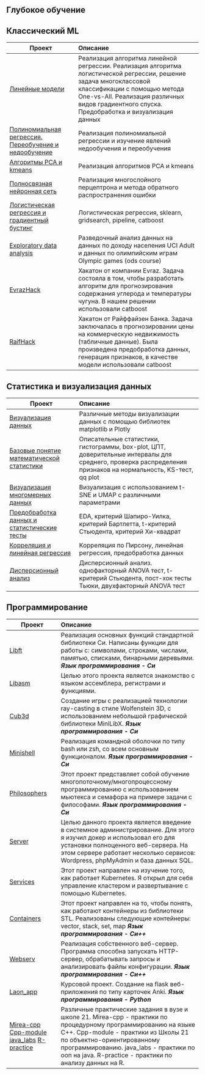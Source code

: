 ## Глубокое обучение  
## Классический ML
| **Проект** | **Описание** |
| -------------------- | :--------------------- |
| [Линейные модели](https://github.com/ViktorVlasov/School_21_Linear_models)|Реализация алгоритма линейной регрессии. Реализация алгоритма логистической регрессии, решение задача многоклассовой классификации с помощью метода One-vs-All. Реализация различных видов градиентного спуска. Предобработка и визуализация данных |
| [Полиномиальная регрессия. Переобучение и недообучение]()| Реализация полиномиальной регрессии и изучение явлений недообучения и переобучения|
| [Алгоритмы PCA и kmeans](https://github.com/ViktorVlasov/ML_projects/tree/master/lab5_kmeans_pca)| Реализация алгоритмов PCA и kmeans |
| [Полносвязная нейронная сеть](https://github.com/ViktorVlasov/ML_projects/tree/master/lab3_perceptron)| Реализация многослойного перцептрона и метода обратного распространения ошибки |
| [Логистическая регрессия и градиентный бустинг](https://github.com/ViktorVlasov/ML_projects/tree/master/gradient_boosting_dls_course)| Логистическая регрессия, sklearn, gridsearch, pipeline, catboost |
| [Exploratory data analysis](https://github.com/ViktorVlasov/ML_projects/tree/master/lab4_overfitting_underfitting)| Разведочный анализ данных на данных по доходу населения UCI Adult и данных по олимпийским играм Olympic games (ods course) |
| [EvrazHack](https://github.com/ViktorVlasov/evraz-hack)| Хакатон от компании Evraz. Задача состояла в том, чтобы разработать алгоритм для прогнозирования содержания углерода и температуры чугуна. В нашем решении использовали catboost |
| [RaifHack](https://github.com/ViktorVlasov/RaifHack_2021_NN-team)| Хакатон от Райффайзен Банка. Задача заключалась в прогнозировании цены на коммерческую недвижимость (табличные данные). Была произведена предобработка данных, генерация признаков, в качестве модели использовали catboost |

## Статистика и визуализация данных 
| **Проект** | **Описание** |
| -------------------- | :--------------------- |
| [Визуализация данных](https://github.com/ViktorVlasov/stats_vis_proj/tree/main/data_visualization)|Различные методы визуализации данных с помощью библиотек matplotlib и Plotly |
| [Базовые понятие математической статистики](https://github.com/ViktorVlasov/stats_vis_proj/tree/main/statistics_basic)|Описательные статистики, гистограммы, box-plot, ЦПТ, доверительные интервалы для среднего, проверка распределения признаков на нормальность, KS-тест, qq plot |
| [Визуализация многомерных данных](https://github.com/ViktorVlasov/stats_vis_proj/tree/main/visual_multidimensional_data)|Визуализация с использованием t-SNE и UMAP с различными параметрами |
| [Предобработка данных и статистические тесты](https://github.com/ViktorVlasov/stats_vis_proj/tree/main/statistical_tests)|EDA, критерий Шапиро-Уилка, критерий Бартлетта, t-критерий Стьюдента, критерий Хи-квадрат |
| [Корреляция и линейная регрессия](https://github.com/ViktorVlasov/stats_vis_proj/tree/main/correlation)|Корреляция по Пирсону, линейная регрессия, предобработка данных|
| [Дисперсионный анализ](https://github.com/ViktorVlasov/stats_vis_proj/tree/main/anova)|Дисперсионный анализ. однофакторный ANOVA тест, t-критерий Стьюдента, пост-хок тесты Тьюки, двухфакторный ANOVA тест|

## Программирование  

| **Проект** | **Описание** |
| -------------------- | :--------------------- |
| [Libft](https://github.com/ViktorVlasov/libft)|Реализация основных функций стандартной библиотеки Си. Написаны функции для работы с: символами, строками, числами, памятью, списками, бинарными деревьями. <b><i>Язык программирования - Си<i></b>|
| [Libasm](https://github.com/ViktorVlasov/libasm)|Целью этого проекта является знакомство с языком ассемблера, регистрами и функциями.|
| [Cub3d](https://github.com/ViktorVlasov/cub3d_21)|Создание игры с реализацией технологии ray-casting в стиле Wolfenstein 3D, с использованием небольшой графической библиотеки MiniLibX. <b><i>Язык программирования - Си<i></b>|
| [Minishell](https://github.com/ViktorVlasov/minishell)|Реализация командной оболочки по типу bash или zsh, со всем основным функционалом. <b><i>Язык программирования - Си<i></b>|
| [Philosophers](https://github.com/ViktorVlasov/philosophers)|Этот проект представляет собой обучение многопоточному/многопроцессному программированию с использованием мьютекса и семафора на примере задачи с философами. <b><i>Язык программирования - Си<i></b>|
| [Server](https://github.com/ViktorVlasov/ft_server)|Целью данного проекта является введение в системное администрирование. Для этого я изучил докер и использовал его для установки полноценного веб-сервера. На этом сервере работает несколько сервисов: Wordpress, phpMyAdmin и база данных SQL.|
| [Services](https://github.com/ViktorVlasov/ft_services)|Этот проект направлен на изучение того, как работает Kubernetes. Я открыл для себя управление кластером и развертывание с помощью Kubernetes.|
| [Containers](https://github.com/ViktorVlasov/ft_containers)| Этот проект направлен на то, чтобы понять, как работают контейнеры из библиотеки STL. Реализованы следующие контейнеры: vector, stack, set, map <b><i>Язык программирования - Си++<i></b>|
| [Webserv](https://github.com/ViktorVlasov/webserv)|Реализация собственного веб-сервер. Программа способна запускать HTTP-сервер, обрабатывать запросы и анализировать файлы конфигурации. <b><i>Язык программирования - Си++<i></b>|
| [Laon_app](https://github.com/ViktorVlasov/laon_app)|Курсовой проект. Создание на flask веб-приложения по типу карточек Anki. <b><i>Язык программирования - Python<i></b>|
| [Mirea-cpp](https://github.com/ViktorVlasov/libasm) [Cpp-module](https://github.com/ViktorVlasov/cpp_module) [java_labs](https://github.com/ViktorVlasov/java_labs) [R-practice](https://github.com/ViktorVlasov/R-practice)|Различные практические задания в вузе и школе 21. Mirea-cpp - практики по процедурному программированию на языке С++. Cpp-module - практики из Школы 21 по объектно-ориентированному программированию. java_labs - практики по ооп на java. R-practice - практики по анализу данных на R.|


